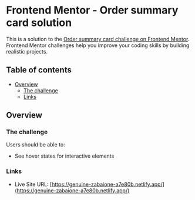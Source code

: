 # Frontend Mentor - Order summary card solution

This is a solution to the [Order summary card challenge on Frontend Mentor](https://www.frontendmentor.io/challenges/order-summary-component-QlPmajDUj). Frontend Mentor challenges help you improve your coding skills by building realistic projects. 

## Table of contents

- [Overview](#overview)
  - [The challenge](#the-challenge)
  - [Links](#links)

## Overview

### The challenge

Users should be able to:

- See hover states for interactive elements


### Links

- Live Site URL: [https://genuine-zabaione-a7e80b.netlify.app/](https://genuine-zabaione-a7e80b.netlify.app/)
